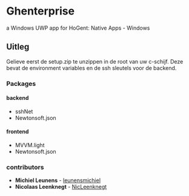 # Ghenterprise
a Windows UWP app for HoGent: Native Apps - Windows

## Uitleg
Gelieve eerst de setup.zip te unzippen in de root van uw c-schijf.
Deze bevat de environment variables en de ssh sleutels voor de backend.

### Packages
#### backend
* sshNet
* Newtonsoft.json
#### frontend
* MVVM.light
* Newtonsoft.json

### contributors
* **Michiel Leunens** - [leunensmichiel](https://github.com/leunensmichiel)
* **Nicolaas Leenknegt** - [NicLeenknegt](https://github.com/NicLeenknegt)
